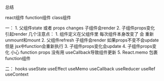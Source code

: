 总结

react组件  function组件  class组件

一：
    1. 父组件state 或者 props changes 子组件会render
    2. 子组件props变化 引起render
        几个注意点：
            1. 组件定义在父组件里 每次组件本身改变了 会 重新unmount和mount
            2. 父组件refresh 子组件会render 如果props不变不会update 但是 jsx中function会重新执行
            3. 子组件props变化会update 
            4. 子组件props变化 小心 function props 没有用 useCallback导致组件更新
            5. React.memo 包裹 function组件 


二： hooks
    useState
    useEffect
    useMemo
    useCallback
    useReducer
    useRef
    useContext